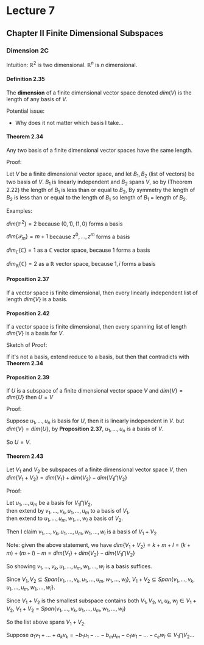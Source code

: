 # Lecture 7

## Chapter II Finite Dimensional Subspaces

### Dimension 2C

Intuition: $\mathbb{R}^2$ is two dimensional. $\mathbb{R}^n$ is $n$ dimensional.

#### Definition 2.35

The **dimension** of a finite dimensional vector space denoted $dim(V)$ is the length of any basis of $V$.

Potential issue:

* Why does it not matter which basis I take...

#### Theorem 2.34

Any two basis of a finite dimensional vector spaces have the same length.

Proof: 

Let $V$ be a finite dimensional vector space, and let $B_1,B_2$ (list of vectors) be two basis of $V$. $B_1$ is linearly independent and $B_2$ spans $V$, so by (Theorem 2.22) the length of $B_1$ is less than or equal to $B_2$, By symmetry the length of $B_2$ is less than or equal to the length of $B_1$ so length of $B_1$ = length of $B_2$.

Examples:

$dim\{\mathbb{F}^2\}=2$ because $(0,1),(1,0)$ forms a basis

$dim\{\mathscr{P}_m\}=m+1$ because $z^0,...,z^m$ forms a basis

$dim_{\mathbb{C}}\{\mathbb{C}\}=1$ as a $\mathbb{C}$ vector space, because $1$ forms a basis

$dim_{\mathbb{R}}\{\mathbb{C}\}=2$ as a $\mathbb{R}$ vector space, because $1,i$ forms a basis

#### Proposition 2.37

If a vector space is finite dimensional, then every linearly independent list of length $dim\{V\}$ is a basis.

#### Proposition 2.42

If a vector space is finite dimensional, then every spanning list of length $dim\{V\}$ is a basis for $V$.

Sketch of Proof:

If it's not a basis, extend reduce to a basis, but then that contradicts with **Theorem 2.34**

#### Proposition 2.39

If $U$ is a subspace of a finite dimensional vector space $V$ and $dim\{V\}=dim\{U\}$ then $U=V$

Proof:

Suppose $u_1,...,u_n$ is basis for $U$, then it is linearly independent in $V$. but $dim\{V\}=dim\{U\}$, by **Proposition 2.37**, $u_1,...,u_n$ is a basis of $V$.

So $U=V$.

#### Theorem 2.43   

Let $V_1$ and $V_2$ be subspaces of a finite dimensional vector space $V$, then $dim\{V_1+V_2\}=dim\{V_1\}+dim\{V_2\}-dim\{V_1\bigcap V_2\}$

Proof:

Let $u_1,...,u_m$ be a basis for $V_1\bigcap V_2$,   
then extend by $v_1,...,v_k,u_1,...,u_m$ to a basis of $V_1$,  
then extend to $u_1,...,u_m,w_1,..,w_l$ a basis of $V_2$.

Then I claim $v_1,...,v_k,u_1,...,u_m,w_1,...,w_l$ is a basis of $V_1+V_2$

Note: given the above statement, we have $dim\{V_1+V_2\}=k+m+l=(k+m)+(m+l)-m=dim\{V_1\}+dim\{V_2\}-dim\{V_1\bigcap V_2\}$

So showing $v_1,...,v_k,u_1,...,u_m,w_1,...,w_l$ is a basis suffices.

Since $V_1,V_2\subseteq Span\{v_1,...,v_k,u_1,...,u_m,w_1,...,w_l\}$, $V_1+V_2\subseteq Span\{v_1,...,v_k,u_1,...,u_m,w_1,...,w_l\}$.

Since $V_1+V_2$ is the smallest subspace contains both $V_1,V_2$, $v_i,u_k,w_j\in V_1+V_2$, $V_1+V_2= Span\{v_1,...,v_k,u_1,...,u_m,w_1,...,w_l\}$

So the list above spans $V_1+V_2$.

Suppose $a_1 v_1+...+a_k v_k=-b_1 u_1-...-b_m u_m-c_1 w_1-...- c_e w_l\in V_1\bigcap V_2$...